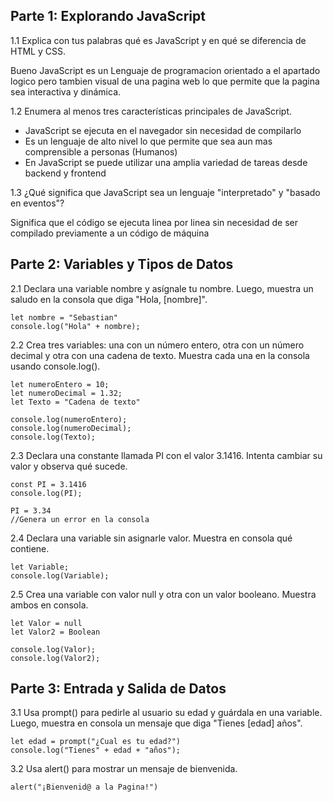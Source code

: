 ## Parte 1: Explorando JavaScript

1.1 Explica con tus palabras qué es JavaScript y en qué se diferencia de HTML y CSS.

Bueno JavaScript es un Lenguaje de programacion orientado a el apartado logico pero tambien visual de una pagina web lo que permite que la pagina sea interactiva y dinámica.

1.2 Enumera al menos tres características principales de JavaScript.

- JavaScript se ejecuta en el navegador sin necesidad de compilarlo
- Es un lenguaje de alto nivel lo que permite que sea aun mas comprensible a personas (Humanos)
- En JavaScript se puede utilizar una amplia variedad de tareas desde backend y frontend

1.3 ¿Qué significa que JavaScript sea un lenguaje "interpretado" y "basado en eventos"?

Significa que el código se ejecuta linea por linea sin necesidad de ser compilado previamente a un código de máquina

## Parte 2: Variables y Tipos de Datos

2.1 Declara una variable nombre y asígnale tu nombre. Luego, muestra un saludo en la consola que diga "Hola, [nombre]".

```
let nombre = "Sebastian"
console.log("Hola" + nombre);

```

2.2 Crea tres variables: una con un número entero, otra con un número decimal y otra con una cadena de texto. Muestra cada una en la consola usando console.log().

```
let numeroEntero = 10;
let numeroDecimal = 1.32;
let Texto = "Cadena de texto"

console.log(numeroEntero);
console.log(numeroDecimal);
console.log(Texto);

```

2.3 Declara una constante llamada PI con el valor 3.1416. Intenta cambiar su valor y observa qué sucede.

```
const PI = 3.1416
console.log(PI);

PI = 3.34
//Genera un error en la consola

```

2.4 Declara una variable sin asignarle valor. Muestra en consola qué contiene.

```
let Variable;
console.log(Variable);

```

2.5 Crea una variable con valor null y otra con un valor booleano. Muestra ambos en consola.

```
let Valor = null
let Valor2 = Boolean

console.log(Valor);
console.log(Valor2);

```
## Parte 3: Entrada y Salida de Datos

3.1 Usa prompt() para pedirle al usuario su edad y guárdala en una variable. Luego, muestra en consola un mensaje que diga "Tienes [edad] años".

```
let edad = prompt("¿Cual es tu edad?")
console.log("Tienes" + edad + "años");

```
3.2 Usa alert() para mostrar un mensaje de bienvenida.

```
alert("¡Bienvenid@ a la Pagina!")

```



